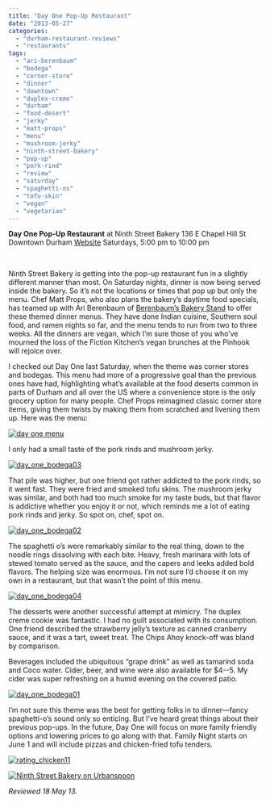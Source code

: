 ```yaml
---
title: "Day One Pop-Up Restaurant"
date: "2013-05-27"
categories: 
  - "durham-restaurant-reviews"
  - "restaurants"
tags: 
  - "ari-berenbaum"
  - "bodega"
  - "corner-store"
  - "dinner"
  - "downtown"
  - "duplex-creme"
  - "durham"
  - "food-desert"
  - "jerky"
  - "matt-props"
  - "menu"
  - "mushroom-jerky"
  - "ninth-street-bakery"
  - "pop-up"
  - "pork-rind"
  - "review"
  - "saturday"
  - "spaghetti-os"
  - "tofu-skin"
  - "vegan"
  - "vegetarian"
---
```


**Day One Pop-Up Restaurant** at Ninth Street Bakery 136 E Chapel Hill St Downtown Durham [Website](https://www.facebook.com/DayOneDurham/info) Saturdays, 5:00 pm to 10:00 pm

 

Ninth Street Bakery is getting into the pop-up restaurant fun in a slightly different manner than most. On Saturday nights, dinner is now being served inside the bakery. So it’s not the locations or times that pop up but only the menu. Chef Matt Props, who also plans the bakery’s daytime food specials, has teamed up with Ari Berenbaum of [Berenbaum’s Bakery Stand](http://www.thegourmez.com/2011/04/berenbaums-bakery-stand/) to offer these themed dinner menus. They have done Indian cuisine, Southern soul food, and ramen nights so far, and the menu tends to run from two to three weeks. All the dinners are vegan, which I’m sure those of you who’ve mourned the loss of the Fiction Kitchen’s vegan brunches at the Pinhook will rejoice over.

I checked out Day One last Saturday, when the theme was corner stores and bodegas. This menu had more of a progressive goal than the previous ones have had, highlighting what’s available at the food deserts common in parts of Durham and all over the US where a convenience store is the only grocery option for many people. Chef Props reimagined classic corner store items, giving them twists by making them from scratched and livening them up. Here was the menu:

[![day one menu](http://s3.amazonaws.com/thegourmez-wpmedia/2013/05/day-one-menu.jpg)](http://www.thegourmez.com/2013/05/day-one-pop-up-restaurant/day-one-menu/)

I only had a small taste of the pork rinds and mushroom jerky.

[![day_one_bodega03](http://s3.amazonaws.com/thegourmez-wpmedia/2013/05/day_one_bodega03.jpg)](http://www.thegourmez.com/2013/05/day-one-pop-up-restaurant/day_one_bodega03/)

That pile was higher, but one friend got rather addicted to the pork rinds, so it went fast. They were fried and smoked tofu skins. The mushroom jerky was similar, and both had too much smoke for my taste buds, but that flavor is addictive whether you enjoy it or not, which reminds me a lot of eating pork rinds and jerky. So spot on, chef, spot on.

[![day_one_bodega02](http://s3.amazonaws.com/thegourmez-wpmedia/2013/05/day_one_bodega02.jpg)](http://www.thegourmez.com/2013/05/day-one-pop-up-restaurant/day_one_bodega02/)

The spaghetti o’s were remarkably similar to the real thing, down to the noodle rings dissolving with each bite. Heavy, fresh marinara with lots of stewed tomato served as the sauce, and the capers and leeks added bold flavors. The helping size was enormous. I’m not sure I’d choose it on my own in a restaurant, but that wasn’t the point of this menu.

[![day_one_bodega04](http://s3.amazonaws.com/thegourmez-wpmedia/2013/05/day_one_bodega04.jpg)](http://www.thegourmez.com/2013/05/day-one-pop-up-restaurant/day_one_bodega04/)

The desserts were another successful attempt at mimicry. The duplex creme cookie was fantastic. I had no guilt associated with its consumption. One friend described the strawberry jelly’s texture as canned cranberry sauce, and it was a tart, sweet treat. The Chips Ahoy knock-off was bland by comparison.

Beverages included the ubiquitous “grape drink” as well as tamarind soda and Coco water. Cider, beer, and wine were also available for $4--5. My cider was super refreshing on a humid evening on the covered patio.

[![day_one_bodega01](http://s3.amazonaws.com/thegourmez-wpmedia/2013/05/day_one_bodega01.jpg)](http://www.thegourmez.com/2013/05/day-one-pop-up-restaurant/day_one_bodega01/)

I’m not sure this theme was the best for getting folks in to dinner—fancy spaghetti-o’s sound only so enticing. But I’ve heard great things about their previous pop-ups. In the future, Day One will focus on more family friendly options and lowering prices to go along with that. Family Night starts on June 1 and will include pizzas and chicken-fried tofu tenders.

[![rating_chicken11](http://s3.amazonaws.com/thegourmez-wpmedia/2009/02/rating_chicken11.gif)](http://www.thegourmez.com/2009/02/barten-guestier-private-selection-merlot-2006/rating_chicken11/)

[![Ninth Street Bakery on Urbanspoon](http://www.urbanspoon.com/b/link/291591/minilink.gif)](http://www.urbanspoon.com/r/25/291591/restaurant/Downtown-Durham/Ninth-Street-Bakery-Durham)

_Reviewed 18 May 13._
